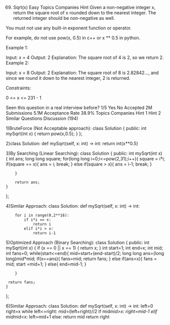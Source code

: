 69. Sqrt(x)
Easy
Topics
Companies
Hint
Given a non-negative integer x, return the square root of x rounded down to the nearest integer. The returned integer should be non-negative as well.

You must not use any built-in exponent function or operator.

For example, do not use pow(x, 0.5) in c++ or x ** 0.5 in python.
 

Example 1:

Input: x = 4
Output: 2
Explanation: The square root of 4 is 2, so we return 2.
Example 2:

Input: x = 8
Output: 2
Explanation: The square root of 8 is 2.82842..., and since we round it down to the nearest integer, 2 is returned.
 

Constraints:

0 <= x <= 231 - 1

Seen this question in a real interview before?
1/5
Yes
No
Accepted
2M
Submissions
5.1M
Acceptance Rate
38.9%
Topics
Companies
Hint 1
Hint 2
Similar Questions
Discussion (194)

1)BruteForce (Not Acceptable approach):
class Solution {
public:
    int mySqrt(int x) {
        return pow(x,0.5);
    }
};

2)class Solution:
    def mySqrt(self, x: int) -> int:
        return int(x**0.5)

3)By Searching (Linear Searching):
class Solution {
public:
    int mySqrt(int x) {
        int ans;
        long long square;
        for(long long i=0;i<=pow(2,31);i++){
            square = i*i;
            if(square == x){
                ans = i;
                break;
            }
            else if(square > x){
                ans = i-1;
                break;
            }

        }

        return ans;
    }
};

4)Similar Approach:
class Solution:
    def mySqrt(self, x: int) -> int:

        for i in range(0,2**16):
            if i*i == x:
                return i
            elif i*i > x:
                return i-1

5)Optimized Approach (Binary Searching):
class Solution {
public:
    int mySqrt(int x) {
        if (x == 0 || x == 1) {
            return x;
        }
        int start=1;
        int end=x;
        int mid;
        int fans=0;
        while(start<=end){
            mid=start+(end-start)/2;
            long long ans=(long long)mid*mid;
            if(x==ans){
                fans=mid;
                return fans;
            }
            else if(ans<x){
                fans = mid;
                start =mid+1;
            }
            else{
                end=mid-1;
            }
          
        }

     return fans;
    }
};

6)Similar Approach:
class Solution:
    def mySqrt(self, x: int) -> int:
        left=0
        right=x
        while left<=right:
            mid=(left+right)//2
            if mid*mid>x:
                right=mid-1
            elif mid*mid<x:
                left=mid+1
            else:
                return mid
        return right